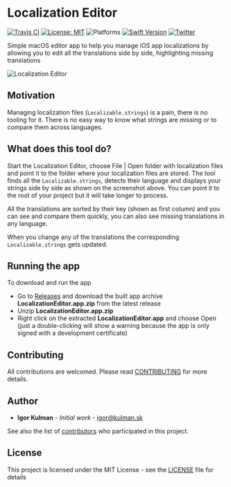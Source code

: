# Localization Editor

[![Travis CI](https://api.travis-ci.com/igorkulman/iOSLocalizationEditor.svg?branch=master)](https://travis-ci.com/igorkulman/iOSLocalizationEditor)
[![License: MIT](https://img.shields.io/badge/License-MIT-yellow.svg)](https://opensource.org/licenses/MIT)
![Platforms](https://img.shields.io/badge/platform-macOS-lightgrey.svg)
[![Swift Version](https://img.shields.io/badge/Swift-4.2-F16D39.svg?style=flat)](https://developer.apple.com/swift)
[![Twitter](https://img.shields.io/badge/twitter-@igorkulman-blue.svg)](http://twitter.com/igorkulman)

Simple macOS editor app to help you manage iOS app localizations by allowing you to edit all the translations side by side, highlighting missing translations

![Localization Editor](https://github.com/igorkulman/iOSLocalizationEditor/raw/master/screenshots/editor.png)

## Motivation

Managing localization files (`Localizable.strings`) is a pain, there is no tooling for it. There is no easy way to know what strings are missing or to compare them across languages. 

## What does this tool do?

Start the Localization Editor, choose File | Open folder with localization files and point it to the folder where your localization files are stored. The tool finds all the `Localizable.strings`, detects their language and displays your strings side by side as shown on the screenshot above. You can point it to the root of your project but it will take longer to process. 

All the translations are sorted by their key (shown as first column) and you can see and compare them quickly, you can also see missing translations in any language. 

When you change any of the translations the corresponding `Localizable.strings` gets updated.

## Running the app

To download and run the app

- Go to [Releases](https://github.com/igorkulman/iOSLocalizationEditor/releases) and download the built app archive **LocalizationEditor.app.zip** from the latest release
- Unzip **LocalizationEditor.app.zip**
- Right click on the extracted **LocalizationEditor.app** and choose Open (just a double-clicking will show a warning because the app is only signed with a development certificate)

## Contributing

All contributions are welcomed. Please read [CONTRIBUTING](CONTRIBUTING.md) for more details.

## Author

- **Igor Kulman** - *Initial work* - igor@kulman.sk

See also the list of [contributors](https://github.com/igorkulman/iOSLocalizationEditor/contributors) who participated in this project.

## License

This project is licensed under the MIT License - see the [LICENSE](LICENSE) file for details
